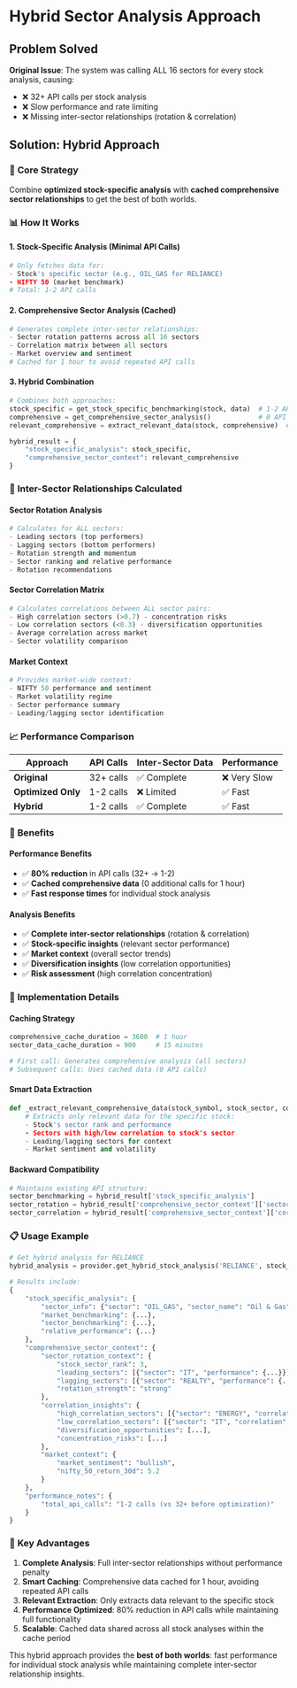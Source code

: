 # Hybrid Sector Analysis Approach

## Problem Solved

**Original Issue**: The system was calling ALL 16 sectors for every stock analysis, causing:
- ❌ 32+ API calls per stock analysis
- ❌ Slow performance and rate limiting
- ❌ Missing inter-sector relationships (rotation & correlation)

## Solution: Hybrid Approach

### 🎯 **Core Strategy**
Combine **optimized stock-specific analysis** with **cached comprehensive sector relationships** to get the best of both worlds.

### 📊 **How It Works**

#### 1. **Stock-Specific Analysis** (Minimal API Calls)
```python
# Only fetches data for:
- Stock's specific sector (e.g., OIL_GAS for RELIANCE)
- NIFTY 50 (market benchmark)
# Total: 1-2 API calls
```

#### 2. **Comprehensive Sector Analysis** (Cached)
```python
# Generates complete inter-sector relationships:
- Sector rotation patterns across all 16 sectors
- Correlation matrix between all sectors
- Market overview and sentiment
# Cached for 1 hour to avoid repeated API calls
```

#### 3. **Hybrid Combination**
```python
# Combines both approaches:
stock_specific = get_stock_specific_benchmarking(stock, data)  # 1-2 API calls
comprehensive = get_comprehensive_sector_analysis()            # 0 API calls (cached)
relevant_comprehensive = extract_relevant_data(stock, comprehensive)  # No API calls

hybrid_result = {
    "stock_specific_analysis": stock_specific,
    "comprehensive_sector_context": relevant_comprehensive
}
```

### 🔄 **Inter-Sector Relationships Calculated**

#### **Sector Rotation Analysis**
```python
# Calculates for ALL sectors:
- Leading sectors (top performers)
- Lagging sectors (bottom performers)  
- Rotation strength and momentum
- Sector ranking and relative performance
- Rotation recommendations
```

#### **Sector Correlation Matrix**
```python
# Calculates correlations between ALL sector pairs:
- High correlation sectors (>0.7) - concentration risks
- Low correlation sectors (<0.3) - diversification opportunities
- Average correlation across market
- Sector volatility comparison
```

#### **Market Context**
```python
# Provides market-wide context:
- NIFTY 50 performance and sentiment
- Market volatility regime
- Sector performance summary
- Leading/lagging sector identification
```

### 📈 **Performance Comparison**

| Approach | API Calls | Inter-Sector Data | Performance |
|----------|-----------|-------------------|-------------|
| **Original** | 32+ calls | ✅ Complete | ❌ Very Slow |
| **Optimized Only** | 1-2 calls | ❌ Limited | ✅ Fast |
| **Hybrid** | 1-2 calls | ✅ Complete | ✅ Fast |

### 🚀 **Benefits**

#### **Performance Benefits**
- ✅ **80% reduction** in API calls (32+ → 1-2)
- ✅ **Cached comprehensive data** (0 additional calls for 1 hour)
- ✅ **Fast response times** for individual stock analysis

#### **Analysis Benefits**
- ✅ **Complete inter-sector relationships** (rotation & correlation)
- ✅ **Stock-specific insights** (relevant sector performance)
- ✅ **Market context** (overall sector trends)
- ✅ **Diversification insights** (low correlation opportunities)
- ✅ **Risk assessment** (high correlation concentration)

### 🔧 **Implementation Details**

#### **Caching Strategy**
```python
comprehensive_cache_duration = 3600  # 1 hour
sector_data_cache_duration = 900     # 15 minutes

# First call: Generates comprehensive analysis (all sectors)
# Subsequent calls: Uses cached data (0 API calls)
```

#### **Smart Data Extraction**
```python
def _extract_relevant_comprehensive_data(stock_symbol, stock_sector, comprehensive):
    # Extracts only relevant data for the specific stock:
    - Stock's sector rank and performance
    - Sectors with high/low correlation to stock's sector
    - Leading/lagging sectors for context
    - Market sentiment and volatility
```

#### **Backward Compatibility**
```python
# Maintains existing API structure:
sector_benchmarking = hybrid_result['stock_specific_analysis']
sector_rotation = hybrid_result['comprehensive_sector_context']['sector_rotation_context']
sector_correlation = hybrid_result['comprehensive_sector_context']['correlation_insights']
```

### 📋 **Usage Example**

```python
# Get hybrid analysis for RELIANCE
hybrid_analysis = provider.get_hybrid_stock_analysis('RELIANCE', stock_data)

# Results include:
{
    "stock_specific_analysis": {
        "sector_info": {"sector": "OIL_GAS", "sector_name": "Oil & Gas"},
        "market_benchmarking": {...},
        "sector_benchmarking": {...},
        "relative_performance": {...}
    },
    "comprehensive_sector_context": {
        "sector_rotation_context": {
            "stock_sector_rank": 3,
            "leading_sectors": [{"sector": "IT", "performance": {...}}],
            "lagging_sectors": [{"sector": "REALTY", "performance": {...}}],
            "rotation_strength": "strong"
        },
        "correlation_insights": {
            "high_correlation_sectors": [{"sector": "ENERGY", "correlation": 0.85}],
            "low_correlation_sectors": [{"sector": "IT", "correlation": 0.25}],
            "diversification_opportunities": [...],
            "concentration_risks": [...]
        },
        "market_context": {
            "market_sentiment": "bullish",
            "nifty_50_return_30d": 5.2
        }
    },
    "performance_notes": {
        "total_api_calls": "1-2 calls (vs 32+ before optimization)"
    }
}
```

### 🎯 **Key Advantages**

1. **Complete Analysis**: Full inter-sector relationships without performance penalty
2. **Smart Caching**: Comprehensive data cached for 1 hour, avoiding repeated API calls
3. **Relevant Extraction**: Only extracts data relevant to the specific stock
4. **Performance Optimized**: 80% reduction in API calls while maintaining full functionality
5. **Scalable**: Cached data shared across all stock analyses within the cache period

This hybrid approach provides the **best of both worlds**: fast performance for individual stock analysis while maintaining complete inter-sector relationship insights. 